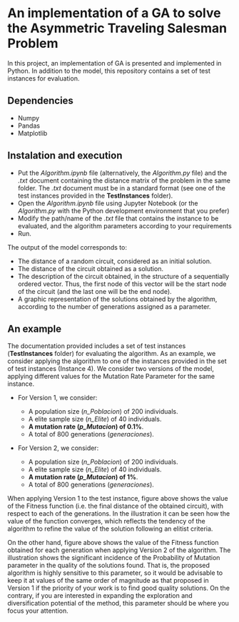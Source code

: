 # An implementation of a GA to solve the Asymmetric Traveling Salesman Problem
In this project, an implementation of GA is presented and implemented in Python. In addition to the model, this repository contains a set of test instances for evaluation.

## Dependencies
- Numpy
- Pandas
- Matplotlib

## Instalation and execution
- Put the *Algorithm.ipynb* file (alternatively, the *Algorithm.py* file) and the *.txt* document containing the distance matrix of the problem in the same folder. The *.txt* document must be in a standard format (see one of the test instances provided in the **TestInstances** folder).
- Open the *Algorithm.ipynb* file using Jupyter Notebook (or the *Algorithm.py* with the Python development environment that you prefer)
- Modify the path/name of the *.txt* file that contains the instance to be evaluated, and the algorithm parameters according to your requirements
- Run.

The output of the model corresponds to:
- The distance of a random circuit, considered as an initial solution.
- The distance of the circuit obtained as a solution.
- The description of the circuit obtained, in the structure of a sequentially ordered vector. Thus, the first node of this vector will be the start node of the circuit (and the last one will be the end node).
- A graphic representation of the solutions obtained by the algorithm, according to the number of generations assigned as a parameter.

## An example
The documentation provided includes a set of test instances (**TestInstances** folder) for evaluating the algorithm. As an example, we consider applying the algorithm to one of the instances provided in the set of test instances (Instance 4). We consider two versions of the model, applying different values for the Mutation Rate Parameter for the same instance.
- For Version 1, we consider:
  - A population size (*n_Poblacion*) of 200 individuals.
  - A elite sample size (*n_Elite*) of 40 individuals.
  - **A mutation rate (*p_Mutacion*) of 0.1%**.
  - A total of 800 generations (*generaciones*).

- For Version 2, we consider:
  - A population size (*n_Poblacion*) of 200 individuals.
  - A elite sample size (*n_Elite*) of 40 individuals.
  - **A mutation rate (*p_Mutacion*) of 1%**.
  - A total of 800 generations (*generaciones*).

When applying Version 1 to the test instance, figure above shows the value of the Fitness function (i.e. the final distance of the obtained circuit), with respect to each of the generations. In the illustration it can be seen how the value of the function converges, which reflects the tendency of the algorithm to refine the value of the solution following an elitist criteria.

On the other hand, figure above shows the value of the Fitness function obtained for each generation when applying Version 2 of the algorithm. The illustration shows the significant incidence of the Probability of Mutation parameter in the quality of the solutions found. That is, the proposed algorithm is highly sensitive to this parameter, so it would be advisable to keep it at values of the same order of magnitude as that proposed in Version 1 if the priority of your work is to find good quality solutions. On the contrary, if you are interested in expanding the exploration and diversification potential of the method, this parameter should be where you focus your attention.
